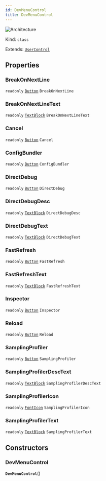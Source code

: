 ```yaml
---
id: DevMenuControl
title: DevMenuControl
---
```


![Architecture](https://img.shields.io/badge/architecture-old_only-yellow)

Kind: `class`

Extends: [`UserControl`](https://learn.microsoft.com/uwp/api/Windows.UI.Xaml.Controls.UserControl)

## Properties
### BreakOnNextLine
`readonly`  [`Button`](https://learn.microsoft.com/uwp/api/Windows.UI.Xaml.Controls.Button) `BreakOnNextLine`

### BreakOnNextLineText
`readonly`  [`TextBlock`](https://learn.microsoft.com/uwp/api/Windows.UI.Xaml.Controls.TextBlock) `BreakOnNextLineText`

### Cancel
`readonly`  [`Button`](https://learn.microsoft.com/uwp/api/Windows.UI.Xaml.Controls.Button) `Cancel`

### ConfigBundler
`readonly`  [`Button`](https://learn.microsoft.com/uwp/api/Windows.UI.Xaml.Controls.Button) `ConfigBundler`

### DirectDebug
`readonly`  [`Button`](https://learn.microsoft.com/uwp/api/Windows.UI.Xaml.Controls.Button) `DirectDebug`

### DirectDebugDesc
`readonly`  [`TextBlock`](https://learn.microsoft.com/uwp/api/Windows.UI.Xaml.Controls.TextBlock) `DirectDebugDesc`

### DirectDebugText
`readonly`  [`TextBlock`](https://learn.microsoft.com/uwp/api/Windows.UI.Xaml.Controls.TextBlock) `DirectDebugText`

### FastRefresh
`readonly`  [`Button`](https://learn.microsoft.com/uwp/api/Windows.UI.Xaml.Controls.Button) `FastRefresh`

### FastRefreshText
`readonly`  [`TextBlock`](https://learn.microsoft.com/uwp/api/Windows.UI.Xaml.Controls.TextBlock) `FastRefreshText`

### Inspector
`readonly`  [`Button`](https://learn.microsoft.com/uwp/api/Windows.UI.Xaml.Controls.Button) `Inspector`

### Reload
`readonly`  [`Button`](https://learn.microsoft.com/uwp/api/Windows.UI.Xaml.Controls.Button) `Reload`

### SamplingProfiler
`readonly`  [`Button`](https://learn.microsoft.com/uwp/api/Windows.UI.Xaml.Controls.Button) `SamplingProfiler`

### SamplingProfilerDescText
`readonly`  [`TextBlock`](https://learn.microsoft.com/uwp/api/Windows.UI.Xaml.Controls.TextBlock) `SamplingProfilerDescText`

### SamplingProfilerIcon
`readonly`  [`FontIcon`](https://learn.microsoft.com/uwp/api/Windows.UI.Xaml.Controls.FontIcon) `SamplingProfilerIcon`

### SamplingProfilerText
`readonly`  [`TextBlock`](https://learn.microsoft.com/uwp/api/Windows.UI.Xaml.Controls.TextBlock) `SamplingProfilerText`

## Constructors
### DevMenuControl
 **`DevMenuControl`**()

